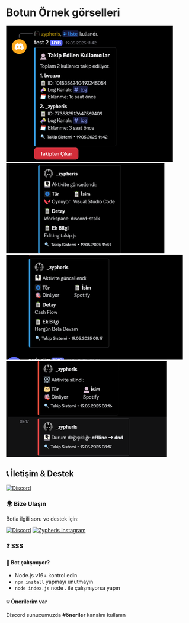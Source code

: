 # Botun Örnek görselleri

![zypheris](./zyps/bot.png) 
![zypheris](./zyps/bot2.png) 
![zypheris](./zyps/bot3.png) 
![zypheris](./zyps/bot4.png) 


## 📞 İletişim & Destek
[![Discord](https://img.shields.io/badge/ZYPHERİS-DİSCORD-5865F2?style=for-the-badge&logo=discord&logoColor=white)](https://discord.com/users/773582512647569409)
### 🌍 **Bize Ulaşın**
Botla ilgili soru ve destek için:

[![Discord](https://img.shields.io/badge/DISCORD-SUNUCUMUZ-5865F2?style=for-the-badge&logo=discord&logoColor=white)](https://discord.gg/GtpjqWaRk5)
[![Zypheris instagram](https://img.shields.io/badge/Instagram-E4405F?style=for-the-badge&logo=instagram&logoColor=white)](https://www.instagram.com/ilwixi7)

### ❓ **SSS**
#### 🤖 Bot çalışmıyor?
- Node.js v16+ kontrol edin
- `npm install` yapmayı unutmayın
- `node index.js` node . ile çalışmıyorsa yapın

#### 💡 Önerilerim var
Discord sunucumuzda **#öneriler** kanalını kullanın

